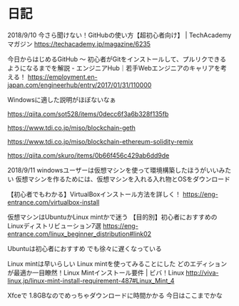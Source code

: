 # 日記
2018/9/10
今さら聞けない！GitHubの使い方【超初心者向け】 | TechAcademyマガジン
https://techacademy.jp/magazine/6235

今日からはじめるGitHub 〜 初心者がGitをインストールして、プルリクできるようになるまでを解説 - エンジニアHub｜若手Webエンジニアのキャリアを考える！
https://employment.en-japan.com/engineerhub/entry/2017/01/31/110000

Windowsに適した説明がほぼないなぁ

https://qiita.com/sot528/items/0decc6f3a6b328f135fb

https://www.tdi.co.jp/miso/blockchain-geth

https://www.tdi.co.jp/miso/blockchain-ethereum-solidity-remix

https://qiita.com/skuro/items/0b66f456c429ab6dd9de

2018/9/11
windowsユーザーは仮想マシンを使って環境構築したほうがいいみたい
仮想マシンを作るためには、仮想マシンを入れる入れ物とOSをダウンロード

【初心者でもわかる】VirtualBoxインストール方法を詳しく！
https://eng-entrance.com/virtualbox-install

仮想マシンはUbuntuかLinux mintかで迷う
【目的別】初心者におすすめのLinuxディストリビューション7選
https://eng-entrance.com/linux_beginner_distribution#link02

Ubuntuは初心者におすすめ
でも徐々に遅くなっている

Linux mintは早いらしい
Linux mintを使ってみることにした
どのエディションが最適か一目瞭然！Linux Mintインストール要件 | ビバ！Linux
http://viva-linux.jp/linux-mint-install-requirement-487#Linux_Mint_4

Xfceで
1.8GBなのでめっちゃダウンロードに時間かかる
今日はここまでかな
